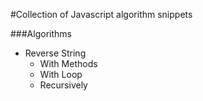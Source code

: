 #Collection of Javascript algorithm snippets

###Algorithms
* Reverse String
  - With Methods
  - With Loop
  - Recursively